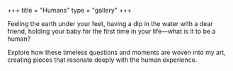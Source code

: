 +++
title       = "Humans"
type        = "gallery"
+++

Feeling the earth under your feet, having a dip in the water with a dear friend, holding your baby for the first time in your life—what is it to be a human?

Explore how these timeless questions and moments are woven into my art, creating pieces that resonate deeply with the human experience.